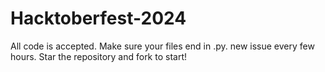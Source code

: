 # Hacktoberfest-2024

All code is accepted.
Make sure your files end in .py.
new issue every few hours.
Star the repository and fork to start!
